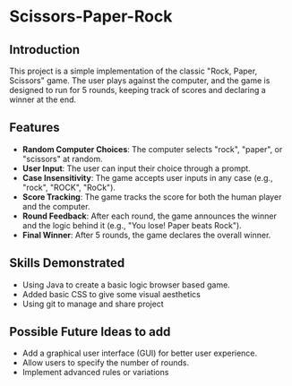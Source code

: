 # Scissors-Paper-Rock

## Introduction 

This project is a simple implementation of the classic "Rock, Paper, Scissors" game. The user plays against the computer, and the game is designed to run for 5 rounds, keeping track of scores and declaring a winner at the end.

## Features

- **Random Computer Choices**: The computer selects "rock", "paper", or "scissors" at random.
- **User Input**: The user can input their choice through a prompt.
- **Case Insensitivity**: The game accepts user inputs in any case (e.g., "rock", "ROCK", "RoCk").
- **Score Tracking**: The game tracks the score for both the human player and the computer.
- **Round Feedback**: After each round, the game announces the winner and the logic behind it (e.g., "You lose! Paper beats Rock").
- **Final Winner**: After 5 rounds, the game declares the overall winner.

## Skills Demonstrated

- Using Java to create a basic logic browser based game. 
- Added basic CSS to give some visual aesthetics 
- Using git to manage and share project 


## Possible Future Ideas to add

- Add a graphical user interface (GUI) for better user experience.
- Allow users to specify the number of rounds.
- Implement advanced rules or variations